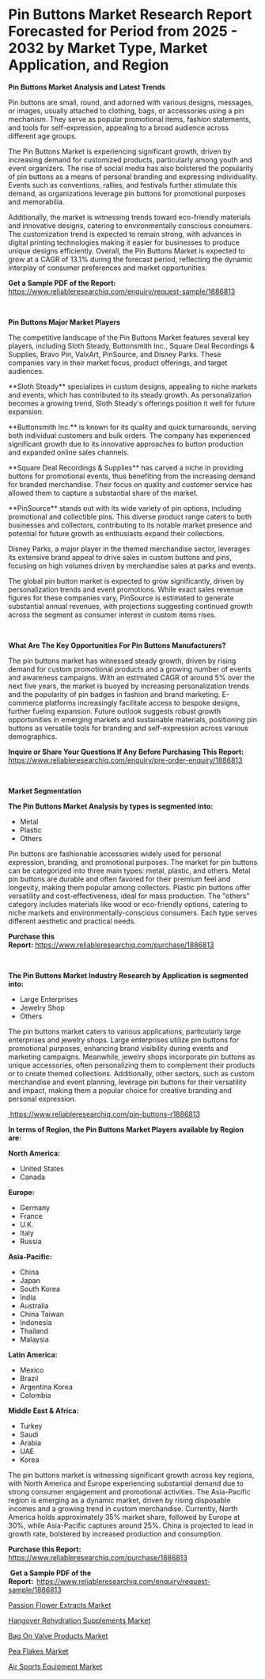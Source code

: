 <p><h1>Pin Buttons Market Research Report Forecasted for Period from 2025 -  2032 by Market Type, Market Application, and Region</h1></p><p><strong>Pin Buttons Market Analysis and Latest Trends</strong></p>
<p><p>Pin buttons are small, round, and adorned with various designs, messages, or images, usually attached to clothing, bags, or accessories using a pin mechanism. They serve as popular promotional items, fashion statements, and tools for self-expression, appealing to a broad audience across different age groups.</p><p>The Pin Buttons Market is experiencing significant growth, driven by increasing demand for customized products, particularly among youth and event organizers. The rise of social media has also bolstered the popularity of pin buttons as a means of personal branding and expressing individuality. Events such as conventions, rallies, and festivals further stimulate this demand, as organizations leverage pin buttons for promotional purposes and memorabilia.</p><p>Additionally, the market is witnessing trends toward eco-friendly materials and innovative designs, catering to environmentally conscious consumers. The customization trend is expected to remain strong, with advances in digital printing technologies making it easier for businesses to produce unique designs efficiently. Overall, the Pin Buttons Market is expected to grow at a CAGR of 13.1% during the forecast period, reflecting the dynamic interplay of consumer preferences and market opportunities.</p></p>
<p><strong>Get a Sample PDF of the Report:&nbsp;</strong> <a href="https://www.reliableresearchiq.com/enquiry/request-sample/1886813?utm_campaign=1170&utm_medium=2&utm_source=Github&utm_content=ia&utm_term=04042025&utm_id=pin-buttons">https://www.reliableresearchiq.com/enquiry/request-sample/1886813</a></p>
<p>&nbsp;</p>
<p><strong>Pin Buttons Major Market Players</strong></p>
<p><p>The competitive landscape of the Pin Buttons Market features several key players, including Sloth Steady, Buttonsmith Inc., Square Deal Recordings & Supplies, Bravo Pin, ValxArt, PinSource, and Disney Parks. These companies vary in their market focus, product offerings, and target audiences.</p><p>**Sloth Steady** specializes in custom designs, appealing to niche markets and events, which has contributed to its steady growth. As personalization becomes a growing trend, Sloth Steady's offerings position it well for future expansion.</p><p>**Buttonsmith Inc.** is known for its quality and quick turnarounds, serving both individual customers and bulk orders. The company has experienced significant growth due to its innovative approaches to button production and expanded online sales channels.</p><p>**Square Deal Recordings & Supplies** has carved a niche in providing buttons for promotional events, thus benefiting from the increasing demand for branded merchandise. Their focus on quality and customer service has allowed them to capture a substantial share of the market.</p><p>**PinSource** stands out with its wide variety of pin options, including promotional and collectible pins. This diverse product range caters to both businesses and collectors, contributing to its notable market presence and potential for future growth as enthusiasts expand their collections.</p><p>Disney Parks, a major player in the themed merchandise sector, leverages its extensive brand appeal to drive sales in custom buttons and pins, focusing on high volumes driven by merchandise sales at parks and events.</p><p>The global pin button market is expected to grow significantly, driven by personalization trends and event promotions. While exact sales revenue figures for these companies vary, PinSource is estimated to generate substantial annual revenues, with projections suggesting continued growth across the segment as consumer interest in custom items rises.</p></p>
<p>&nbsp;</p>
<p><strong>What Are The Key Opportunities For Pin Buttons Manufacturers?</strong></p>
<p><p>The pin buttons market has witnessed steady growth, driven by rising demand for custom promotional products and a growing number of events and awareness campaigns. With an estimated CAGR of around 5% over the next five years, the market is buoyed by increasing personalization trends and the popularity of pin badges in fashion and brand marketing. E-commerce platforms increasingly facilitate access to bespoke designs, further fueling expansion. Future outlook suggests robust growth opportunities in emerging markets and sustainable materials, positioning pin buttons as versatile tools for branding and self-expression across various demographics.</p></p>
<p><strong>Inquire or Share Your Questions If Any Before Purchasing This Report:</strong> <a href="https://www.reliableresearchiq.com/enquiry/pre-order-enquiry/1886813?utm_campaign=1170&utm_medium=2&utm_source=Github&utm_content=ia&utm_term=04042025&utm_id=pin-buttons">https://www.reliableresearchiq.com/enquiry/pre-order-enquiry/1886813</a></p>
<p>&nbsp;</p>
<p><strong>Market Segmentation</strong></p>
<p><strong>The Pin Buttons Market Analysis by types is segmented into:</strong></p>
<p><ul><li>Metal</li><li>Plastic</li><li>Others</li></ul></p>
<p><p>Pin buttons are fashionable accessories widely used for personal expression, branding, and promotional purposes. The market for pin buttons can be categorized into three main types: metal, plastic, and others. Metal pin buttons are durable and often favored for their premium feel and longevity, making them popular among collectors. Plastic pin buttons offer versatility and cost-effectiveness, ideal for mass production. The "others" category includes materials like wood or eco-friendly options, catering to niche markets and environmentally-conscious consumers. Each type serves different aesthetic and practical needs.</p></p>
<p><strong>Purchase this Report:&nbsp;</strong><a href="https://www.reliableresearchiq.com/purchase/1886813?utm_campaign=1170&utm_medium=2&utm_source=Github&utm_content=ia&utm_term=04042025&utm_id=pin-buttons">https://www.reliableresearchiq.com/purchase/1886813</a></p>
<p>&nbsp;</p>
<p><strong>The Pin Buttons Market Industry Research by Application is segmented into:</strong></p>
<p><ul><li>Large Enterprises</li><li>Jewelry Shop</li><li>Others</li></ul></p>
<p><p>The pin buttons market caters to various applications, particularly large enterprises and jewelry shops. Large enterprises utilize pin buttons for promotional purposes, enhancing brand visibility during events and marketing campaigns. Meanwhile, jewelry shops incorporate pin buttons as unique accessories, often personalizing them to complement their products or to create themed collections. Additionally, other sectors, such as custom merchandise and event planning, leverage pin buttons for their versatility and impact, making them a popular choice for creative branding and personal expression.</p></p>
<p><a href="https://www.reliableresearchiq.com/pin-buttons-r1886813?utm_campaign=1170&utm_medium=2&utm_source=Github&utm_content=ia&utm_term=04042025&utm_id=pin-buttons">&nbsp;https://www.reliableresearchiq.com/pin-buttons-r1886813</a></p>
<p><strong>In terms of Region, the Pin Buttons Market Players available by Region are:</strong></p>
<p>
    <p> <strong> North America: </strong>
        <ul>
            <li>United States</li>
            <li>Canada</li>
        </ul>
        </p> 
    <p> <strong> Europe: </strong>
        <ul>
            <li>Germany</li>
            <li>France</li>
            <li>U.K.</li>
            <li>Italy</li>
            <li>Russia</li>
        </ul>
        </p> 
    <p> <strong> Asia-Pacific: </strong>
        <ul>
            <li>China</li>
            <li>Japan</li>
            <li>South Korea</li>
            <li>India</li>
            <li>Australia</li>
            <li>China Taiwan</li>
            <li>Indonesia</li>
            <li>Thailand</li>
            <li>Malaysia</li>
        </ul>
        </p> 
    <p> <strong> Latin America: </strong>
        <ul>
            <li>Mexico</li>
            <li>Brazil</li>
            <li>Argentina Korea</li>
            <li>Colombia</li>
        </ul>
        </p> 
    <p> <strong> Middle East & Africa: </strong>
        <ul>
            <li>Turkey</li>
            <li>Saudi</li>
            <li>Arabia</li>
            <li>UAE</li>
            <li>Korea</li>
        </ul>
    </p>
    </p>
<p><p>The pin buttons market is witnessing significant growth across key regions, with North America and Europe experiencing substantial demand due to strong consumer engagement and promotional activities. The Asia-Pacific region is emerging as a dynamic market, driven by rising disposable incomes and a growing trend in custom merchandise. Currently, North America holds approximately 35% market share, followed by Europe at 30%, while Asia-Pacific captures around 25%. China is projected to lead in growth rate, bolstered by increased production and consumption.</p></p>
<p><strong>Purchase this Report: </strong><a href="https://www.reliableresearchiq.com/purchase/1886813?utm_campaign=1170&utm_medium=2&utm_source=Github&utm_content=ia&utm_term=04042025&utm_id=pin-buttons">https://www.reliableresearchiq.com/purchase/1886813</a></p>
<p>&nbsp;<strong>Get a Sample PDF of the Report:&nbsp;&nbsp;</strong><a href="https://www.reliableresearchiq.com/enquiry/request-sample/1886813?utm_campaign=1170&utm_medium=2&utm_source=Github&utm_content=ia&utm_term=04042025&utm_id=pin-buttons">https://www.reliableresearchiq.com/enquiry/request-sample/1886813</a></p>
<p><strong></strong></p>
<p><p><a href="https://github.com/lazregaartun/Market-Research-Report-List-1/blob/main/passion-flower-extracts-market.md?utm_campaign=1170&utm_medium=2&utm_source=Github&utm_content=ia&utm_term=04042025&utm_id=pin-buttons">Passion Flower Extracts Market</a></p><p><a href="https://github.com/jolashta/Market-Research-Report-List-1/blob/main/hangover-rehydration-supplements-market.md?utm_campaign=1170&utm_medium=2&utm_source=Github&utm_content=ia&utm_term=04042025&utm_id=pin-buttons">Hangover Rehydration Supplements Market</a></p><p><a href="https://github.com/laroybarrize/Market-Research-Report-List-1/blob/main/bag-on-valve-products-market.md?utm_campaign=1170&utm_medium=2&utm_source=Github&utm_content=ia&utm_term=04042025&utm_id=pin-buttons">Bag On Valve Products Market</a></p><p><a href="https://github.com/ienamoun/Market-Research-Report-List-1/blob/main/pea-flakes-market.md?utm_campaign=1170&utm_medium=2&utm_source=Github&utm_content=ia&utm_term=04042025&utm_id=pin-buttons">Pea Flakes Market</a></p><p><a href="https://github.com/elhibacajka/Market-Research-Report-List-1/blob/main/air-sports-equipment-market.md?utm_campaign=1170&utm_medium=2&utm_source=Github&utm_content=ia&utm_term=04042025&utm_id=pin-buttons">Air Sports Equipment Market</a></p></p>
